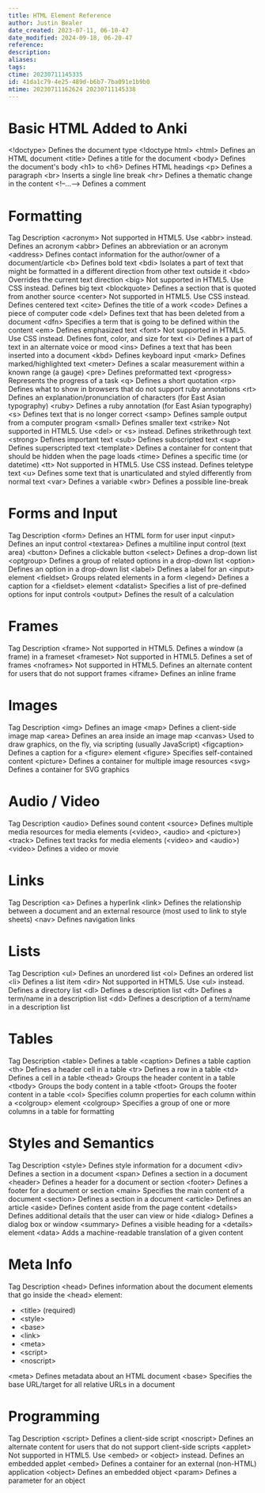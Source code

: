 ```yaml
---
title: HTML Element Reference
author: Justin Bealer
date_created: 2023-07-11, 06-10-47
date_modified: 2024-09-18, 06-20-47
reference: 
description: 
aliases: 
tags: 
ctime: 20230711145335
id: 41da1c79-4e25-489d-b6b7-7ba091e1b9b0
mtime: 20230711162624 20230711145338
---
```


# Basic HTML Added to Anki

\<!doctype\> Defines the document type \<!doctype html\> \<html\>
Defines an HTML document \<title\> Defines a title for the document
\<body\> Defines the document's body \<h1\> to \<h6\> Defines HTML
headings \<p\> Defines a paragraph \<br\> Inserts a single line break
\<hr\> Defines a thematic change in the content \<!–…–\> Defines a
comment

# Formatting

Tag Description \<acronym\> Not supported in HTML5. Use \<abbr\>
instead. Defines an acronym \<abbr\> Defines an abbreviation or an
acronym \<address\> Defines contact information for the author/owner of
a document/article \<b\> Defines bold text \<bdi\> Isolates a part of
text that might be formatted in a different direction from other text
outside it \<bdo\> Overrides the current text direction \<big\> Not
supported in HTML5. Use CSS instead. Defines big text \<blockquote\>
Defines a section that is quoted from another source \<center\> Not
supported in HTML5. Use CSS instead. Defines centered text \<cite\>
Defines the title of a work \<code\> Defines a piece of computer code
\<del\> Defines text that has been deleted from a document \<dfn\>
Specifies a term that is going to be defined within the content \<em\>
Defines emphasized text \<font\> Not supported in HTML5. Use CSS
instead. Defines font, color, and size for text \<i\> Defines a part of
text in an alternate voice or mood \<ins\> Defines a text that has been
inserted into a document \<kbd\> Defines keyboard input \<mark\> Defines
marked/highlighted text \<meter\> Defines a scalar measurement within a
known range (a gauge) \<pre\> Defines preformatted text \<progress\>
Represents the progress of a task \<q\> Defines a short quotation \<rp\>
Defines what to show in browsers that do not support ruby annotations
\<rt\> Defines an explanation/pronunciation of characters (for East
Asian typography) \<ruby\> Defines a ruby annotation (for East Asian
typography) \<s\> Defines text that is no longer correct \<samp\>
Defines sample output from a computer program \<small\> Defines smaller
text \<strike\> Not supported in HTML5. Use \<del\> or \<s\> instead.
Defines strikethrough text \<strong\> Defines important text \<sub\>
Defines subscripted text \<sup\> Defines superscripted text \<template\>
Defines a container for content that should be hidden when the page
loads \<time\> Defines a specific time (or datetime) \<tt\> Not
supported in HTML5. Use CSS instead. Defines teletype text \<u\> Defines
some text that is unarticulated and styled differently from normal text
\<var\> Defines a variable \<wbr\> Defines a possible line-break

# Forms and Input

Tag Description \<form\> Defines an HTML form for user input \<input\>
Defines an input control \<textarea\> Defines a multiline input control
(text area) \<button\> Defines a clickable button \<select\> Defines a
drop-down list \<optgroup\> Defines a group of related options in a
drop-down list \<option\> Defines an option in a drop-down list
\<label\> Defines a label for an \<input\> element \<fieldset\> Groups
related elements in a form \<legend\> Defines a caption for a
\<fieldset\> element \<datalist\> Specifies a list of pre-defined
options for input controls \<output\> Defines the result of a
calculation

# Frames

Tag Description \<frame\> Not supported in HTML5. Defines a window (a
frame) in a frameset \<frameset\> Not supported in HTML5. Defines a set
of frames \<noframes\> Not supported in HTML5. Defines an alternate
content for users that do not support frames \<iframe\> Defines an
inline frame

# Images

Tag Description \<img\> Defines an image \<map\> Defines a client-side
image map \<area\> Defines an area inside an image map \<canvas\> Used
to draw graphics, on the fly, via scripting (usually JavaScript)
\<figcaption\> Defines a caption for a \<figure\> element \<figure\>
Specifies self-contained content \<picture\> Defines a container for
multiple image resources \<svg\> Defines a container for SVG graphics

# Audio / Video

Tag Description \<audio\> Defines sound content \<source\> Defines
multiple media resources for media elements (\<video\>, \<audio\> and
\<picture\>) \<track\> Defines text tracks for media elements (\<video\>
and \<audio\>) \<video\> Defines a video or movie

# Links

Tag Description \<a\> Defines a hyperlink \<link\> Defines the
relationship between a document and an external resource (most used to
link to style sheets) \<nav\> Defines navigation links

# Lists

Tag Description \<ul\> Defines an unordered list \<ol\> Defines an
ordered list \<li\> Defines a list item \<dir\> Not supported in HTML5.
Use \<ul\> instead. Defines a directory list \<dl\> Defines a
description list \<dt\> Defines a term/name in a description list \<dd\>
Defines a description of a term/name in a description list

# Tables

Tag Description \<table\> Defines a table \<caption\> Defines a table
caption \<th\> Defines a header cell in a table \<tr\> Defines a row in
a table \<td\> Defines a cell in a table \<thead\> Groups the header
content in a table \<tbody\> Groups the body content in a table
\<tfoot\> Groups the footer content in a table \<col\> Specifies column
properties for each column within a \<colgroup\> element \<colgroup\>
Specifies a group of one or more columns in a table for formatting

# Styles and Semantics

Tag Description \<style\> Defines style information for a document
\<div\> Defines a section in a document \<span\> Defines a section in a
document \<header\> Defines a header for a document or section
\<footer\> Defines a footer for a document or section \<main\> Specifies
the main content of a document \<section\> Defines a section in a
document \<article\> Defines an article \<aside\> Defines content aside
from the page content \<details\> Defines additional details that the
user can view or hide \<dialog\> Defines a dialog box or window
\<summary\> Defines a visible heading for a \<details\> element \<data\>
Adds a machine-readable translation of a given content

# Meta Info

Tag Description \<head\> Defines information about the document elements
that go inside the \<head\> element:

- \<title\> (required)
- \<style\>
- \<base\>
- \<link\>
- \<meta\>
- \<script\>
- \<noscript\>

\<meta\> Defines metadata about an HTML document \<base\> Specifies the
base URL/target for all relative URLs in a document

# Programming

Tag Description \<script\> Defines a client-side script \<noscript\>
Defines an alternate content for users that do not support client-side
scripts \<applet\> Not supported in HTML5. Use \<embed\> or \<object\>
instead. Defines an embedded applet \<embed\> Defines a container for an
external (non-HTML) application \<object\> Defines an embedded object
\<param\> Defines a parameter for an object
